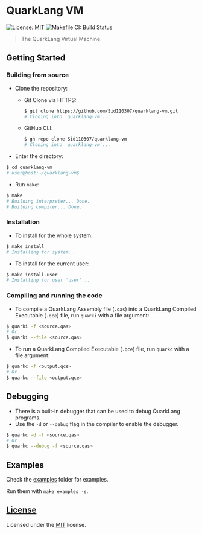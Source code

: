 # QuarkLang VM

[![License: MIT](https://img.shields.io/badge/License-MIT-yellow.svg)](https://opensource.org/licenses/MIT)
![Makefile CI: Build Status](
https://github.com/Sid110307/quarklang-vm/actions/workflows/makefile.yml/badge.svg?branch=master)

> The QuarkLang Virtual Machine.

## Getting Started

### Building from source

- Clone the repository:

  - Git Clone via HTTPS:

      ```sh
      $ git clone https://github.com/Sid110307/quarklang-vm.git
      # Cloning into 'quarklang-vm'...
      ```

  - GitHub CLI:

      ```sh
      $ gh repo clone Sid110307/quarklang-vm
      # Cloning into 'quarklang-vm'...
      ```

- Enter the directory:

```sh
$ cd quarklang-vm
# user@host:~/quarklang-vm$
```

- Run `make`:

```sh
$ make
# Building interpreter... Done.
# Building compiler... Done.
```

### Installation

- To install for the whole system:

```sh
$ make install
# Installing for system...
```

- To install for the current user:

```sh
$ make install-user
# Installing for user 'user'...
```

### Compiling and running the code

- To compile a QuarkLang Assembly file (`.qas`) into a QuarkLang Compiled Executable (`.qce`) file, run `quarki` with a file argument:

```sh
$ quarki -f <source.qas>
# Or
$ quarki --file <source.qas>
```

- To run a QuarkLang Compiled Executable (`.qce`) file, run `quarkc` with a file argument:

```sh
$ quarkc -f <output.qce>
# Or
$ quarkc --file <output.qce>
```

## Debugging

- There is a built-in debugger that can be used to debug QuarkLang programs.
- Use the `-d` or `--debug` flag in the compiler to enable the debugger.

```sh
$ quarkc -d -f <source.qas>
# Or
$ quarkc --debug -f <source.qas>
```

## Examples

Check the [examples](https://github.com/Sid110307/quarklang-vm/tree/master/examples) folder for examples.

Run them with `make examples -s`.

## [License](https://github.com/Sid110307/quarklang-vm/tree/master/LICENSE)

Licensed under the [MIT](https://opensource.org/licenses/MIT) license.
